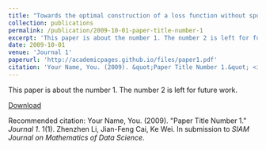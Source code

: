 ```yaml
---
title: "Towards the optimal construction of a loss function without spurious local minima for solving quadratic equations"
collection: publications
permalink: /publication/2009-10-01-paper-title-number-1
excerpt: 'This paper is about the number 1. The number 2 is left for future work.'
date: 2009-10-01
venue: 'Journal 1'
paperurl: 'http://academicpages.github.io/files/paper1.pdf'
citation: 'Your Name, You. (2009). &quot;Paper Title Number 1.&quot; <i>Journal 1</i>. 1(1).'
---
```

This paper is about the number 1. The number 2 is left for future work.

[Download](https://arxiv.org/pdf/1809.10520.pdf)

Recommended citation: Your Name, You. (2009). "Paper Title Number 1." <i>Journal 1</i>. 1(1).
Zhenzhen Li, Jian-Feng Cai, Ke Wei. In submission to <i>SIAM Journal on Mathematics of Data Science</i>.
